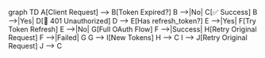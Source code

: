 graph TD
    A[Client Request] --> B[Token Expired?]
    B -->|No| C[✅ Success]
    B -->|Yes| D[🚫 401 Unauthorized]
    D --> E[Has refresh_token?]
    E -->|Yes| F[Try Token Refresh]
    E -->|No| G[Full OAuth Flow]
    F -->|Success| H[Retry Original Request]
    F -->|Failed| G
    G --> I[New Tokens]
    H --> C
    I --> J[Retry Original Request]
    J --> C